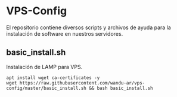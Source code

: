 # VPS-Config
El repositorio contiene diversos scripts y archivos de ayuda para la instalación de software en nuestros servidores.

## basic_install.sh
Instalación de LAMP para VPS.
```
apt install wget ca-certificates -y
wget https://raw.githubusercontent.com/wandu-ar/vps-config/master/basic_install.sh && bash basic_install.sh

```

